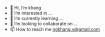 - 👋 Hi, I’m khang
- 👀 I’m interested in ...
- 🌱 I’m currently learning ...
- 💞️ I’m looking to collaborate on ...
- 📫 How to reach me ngkhang.v@gmail.com

<!---
khanghandsome/khanghandsome is a ✨ special ✨ repository because its `README.md` (this file) appears on your GitHub profile.
You can click the Preview link to take a look at your changes.
--->
